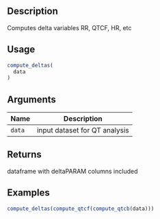 ## Description

Computes delta variables RR, QTCF, HR, etc

## Usage

```r
compute_deltas(
  data
)
```

## Arguments

| Name | Description |
|------|-------------|
| `data` | input dataset for QT analysis |

## Returns

dataframe with deltaPARAM columns included

## Examples

```r
compute_deltas(compute_qtcf(compute_qtcb(data)))
```


